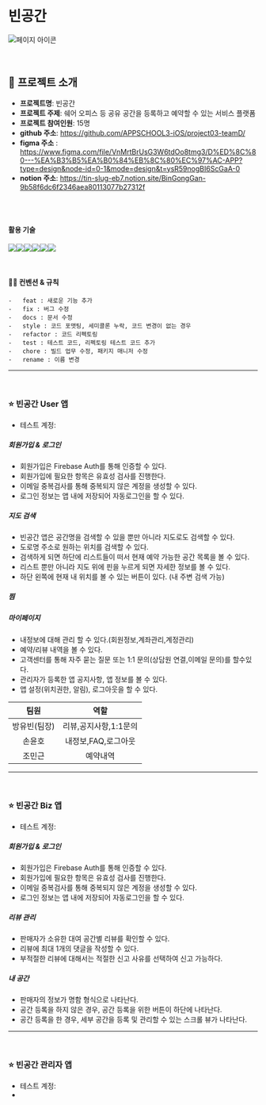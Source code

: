 # 빈공간
![페이지 아이콘](https://tin-slug-eb7.notion.site/image/https%3A%2F%2Fmedia.discordapp.net%2Fattachments%2F1145881976209948734%2F1148443641170362513%2Ffc.jpg?table=block&id=9b58f6dc-6f23-46ae-a801-13077b27312f&spaceId=2579cb2f-2b59-450e-ba2a-4bd4e5932e09&width=250&userId=&cache=v2)

<br />

## 📌 프로젝트 소개
- **프로젝트명**: 빈공간
- **프로젝트 주제**: 쉐어 오피스 등 공유 공간을 등록하고 예약할 수 있는 서비스 플랫폼
- **프로젝트 참여인원**: 15명
- **github 주소**: https://github.com/APPSCHOOL3-iOS/project03-teamD/
- **figma 주소** : https://www.figma.com/file/VnMrtBrUsG3W6tdOo8tmg3/D%ED%8C%80---%EA%B3%B5%EA%B0%84%EB%8C%80%EC%97%AC-APP?type=design&node-id=0-1&mode=design&t=ysR59nogBI6ScGaA-0
- **notion 주소**: https://tin-slug-eb7.notion.site/BinGongGan-9b58f6dc6f2346aea80113077b27312f

<br /><br />

#### 활용 기술
<img  src="https://img.shields.io/badge/Notion-000000?style=for-the-badge&logo=notion&logoColor=white"><img src="https://img.shields.io/badge/figma-F24E1E?style=for-the-badge&logo=figma&logoColor=white"><img src="https://img.shields.io/badge/xcode-147EFB?style=for-the-badge&logo=xcode&logoColor=white"><img src="https://img.shields.io/badge/github-181717?style=for-the-badge&logo=github&logoColor=white"><img src="https://img.shields.io/badge/firebase-FFCA28?style=for-the-badge&logo=firebase&logoColor=white"><img src="https://img.shields.io/badge/swift-F05138?style=for-the-badge&logo=swift&logoColor=white">

<br />

####  🤙🏻 컨벤션 & 규칙
```
-   feat : 새로운 기능 추가
-   fix : 버그 수정
-   docs : 문서 수정
-   style : 코드 포맷팅, 세미콜론 누락, 코드 변경이 없는 경우
-   refactor : 코드 리펙토링
-   test : 테스트 코드, 리펙토링 테스트 코드 추가
-   chore : 빌드 업무 수정, 패키지 매니저 수정
-   rename : 이름 변경
```

-----
<br />

### ⭐️ 빈공간 User 앱
- 테스트 계정:


##### 회원가입 & 로그인
- 회원가입은 Firebase Auth를 통해 인증할 수 있다.
- 회원가입에 필요한 항목은 유효성 검사를 진행한다.
- 이메일 중복검사를 통해 중복되지 않은 계정을 생성할 수 있다.
- 로그인 정보는 앱 내에 저장되어 자동로그인을 할 수 있다.


##### 지도 검색
- 빈공간 앱은 공간명을 검색할 수 있을 뿐만 아니라 지도로도 검색할 수 있다.
- 도로명 주소로 원하는 위치를 검색할 수 있다.
- 검색하게 되면 하단에 리스트들이 떠서 현재 예약 가능한 공간 목록을 볼 수 있다.
- 리스트 뿐만 아니라 지도 위에 핀을 누르게 되면 자세한 정보를 볼 수 있다.
- 하단 왼쪽에 현재 내 위치를 볼 수 있는 버튼이 있다. (내 주변 검색 가능)

##### 찜



##### 마이페이지
- 내정보에 대해 관리 할 수 있다.(회원정보,계좌관리,계정관리)
- 예약/리뷰 내역을 볼 수 있다.
- 고객센터를 통해 자주 묻는 질문 또는 1:1 문의(상담원 연결,이메일 문의)를 할수있다.
- 관리자가 등록한 앱 공지사항, 앱 정보를 볼 수 있다.
- 앱 설정(위치권한, 알림), 로그아웃을 할 수 있다.

|팀원|역할|
|:---:|:---:|
|방유빈(팀장)|리뷰,공지사항,1:1문의|
|손윤호|내정보,FAQ,로그아웃|
|조민근|예약내역|
---
<br />

### ⭐️ 빈공간 Biz 앱
- 테스트 계정:

##### 회원가입 & 로그인
- 회원가입은 Firebase Auth를 통해 인증할 수 있다.
- 회원가입에 필요한 항목은 유효성 검사를 진행한다.
- 이메일 중복검사를 통해 중복되지 않은 계정을 생성할 수 있다.
- 로그인 정보는 앱 내에 저장되어 자동로그인을 할 수 있다.

##### 리뷰 관리
- 판매자가 소유한 대여 공간별 리뷰를 확인할 수 있다.
- 리뷰에 최대 1개의 댓글을 작성할 수 있다.
- 부적절한 리뷰에 대해서는 적절한 신고 사유를 선택하여 신고 가능하다.

##### 내 공간
- 판매자의 정보가 명함 형식으로 나타난다.
- 공간 등록을 하지 않은 경우, 공간 등록을 위한 버튼이 하단에 나타난다.
- 공간 등록을 한 경우, 세부 공간을 등록 및 관리할 수 있는 스크롤 뷰가 나타난다.

---
<br />

### ⭐️ 빈공간 관리자 앱
- 테스트 계정:
- 




